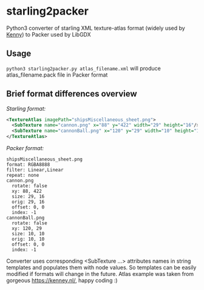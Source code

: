 # starling2packer
Python3 converter of starling XML texture-atlas format (widely used by [Kenny](https://kenney.nl/)) to Packer used by LibGDX

## Usage
`python3 starling2packer.py atlas_filename.xml`
will produce atlas_filename.pack file in Packer format

## Brief format differences overview
*Starling format:*
```xml
<TextureAtlas imagePath="shipsMiscellaneous_sheet.png">
  <SubTexture name="cannon.png" x="88" y="422" width="29" height="16"/>
  <SubTexture name="cannonBall.png" x="120" y="29" width="10" height="10"/>
</TextureAtlas>
```
*Packer format:*
```
shipsMiscellaneous_sheet.png
format: RGBA8888
filter: Linear,Linear
repeat: none
cannon.png
  rotate: false
  xy: 88, 422
  size: 29, 16
  orig: 29, 16
  offset: 0, 0
  index: -1
cannonBall.png
  rotate: false
  xy: 120, 29
  size: 10, 10
  orig: 10, 10
  offset: 0, 0
  index: -1
```
Converter uses corresponding <SubTexture ...> attributes names in string templates and populates them with node values. So templates can be easily modified if formats will change in the future.
Atlas example was taken from gorgeous https://kenney.nl/, happy coding :)
